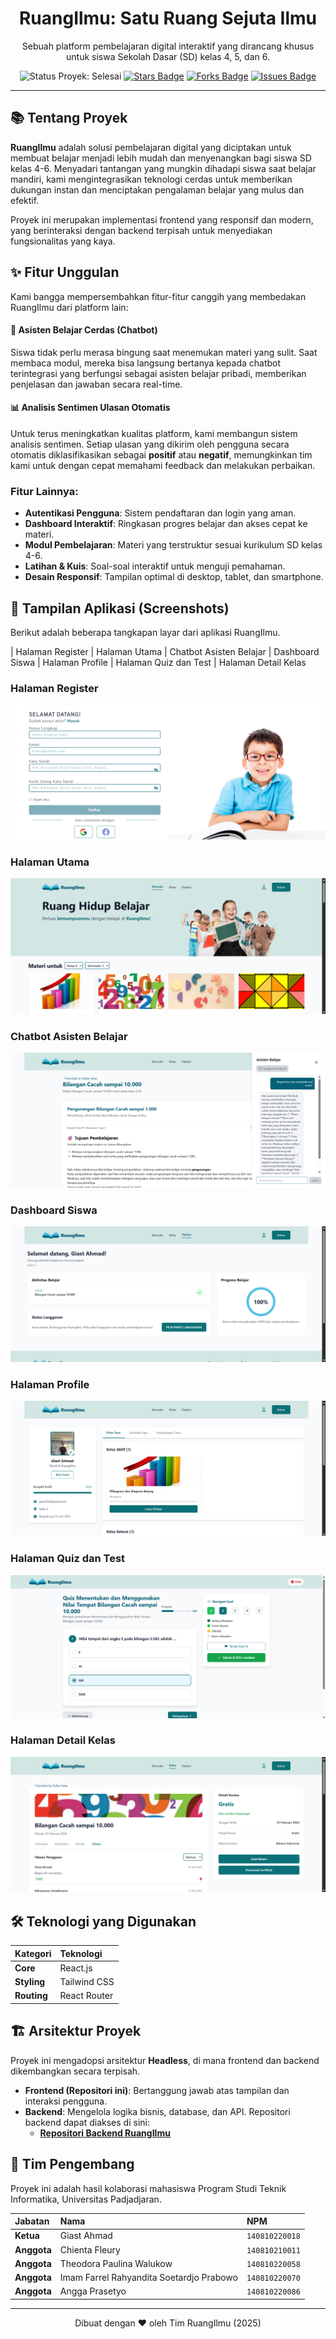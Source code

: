 <div align="center">
  <h1><b>RuangIlmu: Satu Ruang Sejuta Ilmu</b></h1>
  <p>
    Sebuah platform pembelajaran digital interaktif yang dirancang khusus untuk siswa Sekolah Dasar (SD) kelas 4, 5, dan 6.
  </p>
  <p>
    <img src="https://img.shields.io/badge/status-Selesai-green" alt="Status Proyek: Selesai"/>
    <a href="https://github.com/giastahmad/frontend-ruangilmu/stargazers"><img src="https://img.shields.io/github/stars/giastahmad/frontend-ruangilmu" alt="Stars Badge"/></a>
    <a href="https://github.com/giastahmad/frontend-ruangilmu/network/members"><img src="https://img.shields.io/github/forks/giastahmad/frontend-ruangilmu" alt="Forks Badge"/></a>
    <a href="https://github.com/giastahmad/frontend-ruangilmu/issues"><img src="https://img.shields.io/github/issues/giastahmad/frontend-ruangilmu" alt="Issues Badge"/></a>
  </p>
</div>

---

## 📚 Tentang Proyek

**RuangIlmu** adalah solusi pembelajaran digital yang diciptakan untuk membuat belajar menjadi lebih mudah dan menyenangkan bagi siswa SD kelas 4-6. Menyadari tantangan yang mungkin dihadapi siswa saat belajar mandiri, kami mengintegrasikan teknologi cerdas untuk memberikan dukungan instan dan menciptakan pengalaman belajar yang mulus dan efektif.

Proyek ini merupakan implementasi frontend yang responsif dan modern, yang berinteraksi dengan backend terpisah untuk menyediakan fungsionalitas yang kaya.

## ✨ Fitur Unggulan

Kami bangga mempersembahkan fitur-fitur canggih yang membedakan RuangIlmu dari platform lain:

#### 🤖 **Asisten Belajar Cerdas (Chatbot)**
Siswa tidak perlu merasa bingung saat menemukan materi yang sulit. Saat membaca modul, mereka bisa langsung bertanya kepada chatbot terintegrasi yang berfungsi sebagai asisten belajar pribadi, memberikan penjelasan dan jawaban secara real-time.

#### 📊 **Analisis Sentimen Ulasan Otomatis**
Untuk terus meningkatkan kualitas platform, kami membangun sistem analisis sentimen. Setiap ulasan yang dikirim oleh pengguna secara otomatis diklasifikasikan sebagai **positif** atau **negatif**, memungkinkan tim kami untuk dengan cepat memahami feedback dan melakukan perbaikan.

### Fitur Lainnya:
- **Autentikasi Pengguna**: Sistem pendaftaran dan login yang aman.
- **Dashboard Interaktif**: Ringkasan progres belajar dan akses cepat ke materi.
- **Modul Pembelajaran**: Materi yang terstruktur sesuai kurikulum SD kelas 4-6.
- **Latihan & Kuis**: Soal-soal interaktif untuk menguji pemahaman.
- **Desain Responsif**: Tampilan optimal di desktop, tablet, dan smartphone.

## 📸 Tampilan Aplikasi (Screenshots)

Berikut adalah beberapa tangkapan layar dari aplikasi RuangIlmu.

| Halaman Register | Halaman Utama | Chatbot Asisten Belajar | Dashboard Siswa | Halaman Profile | Halaman Quiz dan Test | Halaman Detail Kelas
### Halaman Register
![Halaman Register](ruangilmu/src/components/img/register-page.png)

### Halaman Utama
![Halaman Utama](ruangilmu/src/components/img/home-page.png)

### Chatbot Asisten Belajar
![Chatbot Asisten Belajar](ruangilmu/src/components/img/modul-with-chatbot-page.png)

### Dashboard Siswa
![Dashboard Siswa](ruangilmu/src/components/img/dashboard-page.png)

### Halaman Profile
![Halaman Profile](ruangilmu/src/components/img/profile-page.png)

### Halaman Quiz dan Test
![Halaman Quiz dan Test](ruangilmu/src/components/img/quiz-and-final-test-page.png)

### Halaman Detail Kelas
![Halaman Detail Kelas](ruangilmu/src/components/img/course-detail-page.png)


## 🛠️ Teknologi yang Digunakan

| Kategori | Teknologi |
| :--- | :--- |
| **Core** | React.js |
| **Styling** | Tailwind CSS |
| **Routing** | React Router |

## 🏗️ Arsitektur Proyek

Proyek ini mengadopsi arsitektur **Headless**, di mana frontend dan backend dikembangkan secara terpisah.
- **Frontend (Repositori ini)**: Bertanggung jawab atas tampilan dan interaksi pengguna.
- **Backend**: Mengelola logika bisnis, database, dan API. Repositori backend dapat diakses di sini:
  - **[Repositori Backend RuangIlmu](https://github.com/callmeAngga/backend-ruangilmu)**


## 👥 Tim Pengembang

Proyek ini adalah hasil kolaborasi mahasiswa Program Studi Teknik Informatika, Universitas Padjadjaran.

| Jabatan | Nama | NPM |
| :--- | :--- | :--- |
| **Ketua** | Giast Ahmad | `140810220018` |
| **Anggota** | Chienta Fleury | `140810210011` |
| **Anggota** | Theodora Paulina Walukow | `140810220058` |
| **Anggota** | Imam Farrel Rahyandita Soetardjo Prabowo | `140810220070` |
| **Anggota** | Angga Prasetyo | `140810220086` |

---
<div align="center">
  Dibuat dengan ❤️ oleh Tim RuangIlmu (2025)
</div>